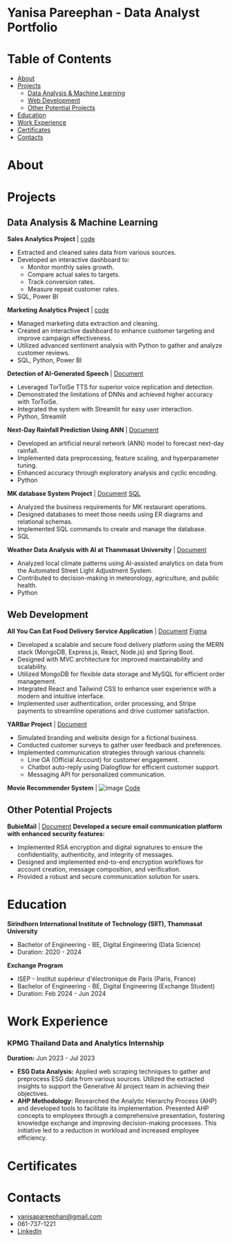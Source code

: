 # Yanisa Pareephan - Data Analyst Portfolio

# Table of Contents
- [About](#About)
- [Projects](#Projects)
  - [Data Analysis & Machine Learning](#DataAnalysis&MachineLearning)
  - [Web Development](#WebDevelopment])
  - [Other Potential Projects](#OtherPotentialProjects)
- [Education](#Education)
- [Work Experience](#WorkExperience)
- [Certificates](#Certificates)
- [Contacts](#Contacts)
# About

# Projects
## Data Analysis & Machine Learning
**Sales Analytics Project** | 
[code](./SalesAnalytics)
* Extracted and cleaned sales data from various sources. 
* Developed an interactive dashboard to:
    * Monitor monthly sales growth.
    * Compare actual sales to targets.
    * Track conversion rates.
    * Measure repeat customer rates.
* SQL, Power BI

**Marketing Analytics Project** | 
[code](./MarketingAnalytics)
* Managed marketing data extraction and cleaning.
* Created an interactive dashboard to enhance customer targeting and improve campaign effectiveness.
* Utilized advanced sentiment analysis with Python to gather and analyze customer reviews.
* SQL, Python, Power BI
  
**Detection of AI-Generated Speech** | 
[Document](https://docs.google.com/document/d/1DkTlKXliI2uG1Sg9tkB0aYTJ8YW2SeR9rYSS1f7etEo/edit?usp=sharing)
* Leveraged TorToiSe TTS for superior voice replication and detection.
* Demonstrated the limitations of DNNs and achieved higher accuracy with TorToiSe.
* Integrated the system with Streamlit for easy user interaction.
* Python, Streamlit
  
**Next-Day Rainfall Prediction Using ANN** | 
[Document](https://docs.google.com/document/d/1qGLO0NMACYwWtewJZd0w8J89HSlUCcFBqvuV0oPfPS8/edit?usp=sharing)
* Developed an artificial neural network (ANN) model to forecast next-day rainfall.
* Implemented data preprocessing, feature scaling, and hyperparameter tuning.
* Enhanced accuracy through exploratory analysis and cyclic encoding.
* Python

**MK database System Project** | 
[Document](https://www.canva.com/design/DAFS8idV3hM/QFRLZZbCOdRBlAwpkjKANA/view?utm_content=DAFS8idV3hM&utm_campaign=designshare&utm_medium=link2&utm_source=uniquelinks&utlId=h3b06b0dcee)
[SQL](https://docs.google.com/document/d/1B-ag135KYoGyZ3_le58keGhLy1LFEsJDXg-64GOaK-w/edit?usp=sharing)
* Analyzed the business requirements for MK restaurant operations.
* Designed databases to meet those needs using ER diagrams and relational schemas.
* Implemented SQL commands to create and manage the database.
* SQL
  
**Weather Data Analysis with AI at Thammasat University** | 
[Document](https://www.canva.com/design/DAFfnkrXsYw/mJudmQpIQy4l020O5VbXqg/view?utm_content=DAFfnkrXsYw&utm_campaign=designshare&utm_medium=link2&utm_source=uniquelinks&utlId=h2a86437cd2)
* Analyzed local climate patterns using AI-assisted analytics on data from the Automated Street Light Adjustment System.
* Contributed to decision-making in meteorology, agriculture, and public health.
* Python

## Web Development

**All You Can Eat Food Delivery Service Application** | 
[Document](https://docs.google.com/document/d/1PHK6JxtPpdR_9tBdKWQiF-y8_5WbsTgI11KKrFmYxC4/edit?usp=sharing)
[Figma](https://www.figma.com/design/UaXRAH4RNN11rbWwJD9pn9/food_delivery)
* Developed a scalable and secure food delivery platform using the MERN stack (MongoDB, Express.js, React, Node.js) and Spring Boot.
* Designed with MVC architecture for improved maintainability and scalability.
* Utilized MongoDB for flexible data storage and MySQL for efficient order management.
* Integrated React and Tailwind CSS to enhance user experience with a modern and intuitive interface.
* Implemented user authentication, order processing, and Stripe payments to streamline operations and drive customer satisfaction.


**YARBar Project** | 
[Document](https://www.canva.com/design/DAFeAl5xz0g/K7uXR8Z_whXOo9iWTyrqzQ/view?utm_content=DAFeAl5xz0g&utm_campaign=designshare&utm_medium=link2&utm_source=uniquelinks&utlId=h67febcd987)
* Simulated branding and website design for a fictional business.
* Conducted customer surveys to gather user feedback and preferences.
* Implemented communication strategies through various channels:
    * Line OA (Official Account) for customer engagement.
    * Chatbot auto-reply using Dialogflow for efficient customer support.
    * Messaging API for personalized communication.

**Movie Recommender System** | 
![image](https://github.com/user-attachments/assets/7762472f-8648-4df0-a994-4e00e39ce6a8)
[Code]()

## Other Potential Projects

**BubieMail** | 
[Document](https://drive.google.com/file/d/1L0exq4CfIZQ4GXT_EZNUcMiFKxx2eoXo/view?usp=sharing)
**Developed a secure email communication platform with enhanced security features:**

* Implemented RSA encryption and digital signatures to ensure the confidentiality, authenticity, and integrity of messages.
* Designed and implemented end-to-end encryption workflows for account creation, message composition, and verification.
* Provided a robust and secure communication solution for users.

# Education
**Sirindhorn International Institute of Technology (SIIT), Thammasat University**
* Bachelor of Engineering - BE, Digital Engineering (Data Science)
* Duration: 2020 - 2024

**Exchange Program**
* ISEP - Institut supérieur d'électronique de Paris (Paris, France)
* Bachelor of Engineering - BE, Digital Engineering (Exchange Student)
* Duration: Feb 2024 - Jun 2024

# Work Experience
### KPMG Thailand Data and Analytics Internship

**Duration:** Jun 2023 - Jul 2023

* **ESG Data Analysis:** Applied web scraping techniques to gather and preprocess ESG data from various sources. Utilized the extracted insights to support the Generative AI project team in achieving their objectives.
* **AHP Methodology:** Researched the Analytic Hierarchy Process (AHP) and developed tools to facilitate its implementation. Presented AHP concepts to employees through a comprehensive presentation, fostering knowledge exchange and improving decision-making processes. This initiative led to a reduction in workload and increased employee efficiency.

# Certificates

# Contacts
* yanisapareephan@gmail.com
* 061-737-1221
* [LinkedIn](https://www.linkedin.com/in/yanisa-pareephan-5a4552270)
